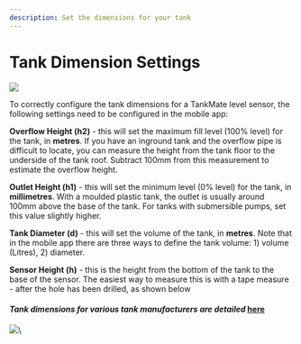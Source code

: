 ```yaml
---
description: Set the dimensions for your tank
---
```


# Tank Dimension Settings

![](../../../../.gitbook/assets/Tank\_Dimensions\_APP.png)

To correctly configure the tank dimensions for a TankMate level sensor, the following settings need to be configured in the mobile app:

**Overflow Height (h2)** - this will set the maximum fill level (100% level) for the tank, in **metres**. If you have an inground tank and the overflow pipe is difficult to locate, you can measure the height from the tank floor to the underside of the tank roof. Subtract 100mm from this measurement to estimate the overflow height.

**Outlet Height (h1)** - this will set the minimum level (0% level) for the tank, in **millimetres**. With a moulded plastic tank, the outlet is usually around 100mm above the base of the tank. For tanks with submersible pumps, set this value slightly higher.

**Tank Diameter (d)** - this will set the volume of the tank, in **metres**. Note that in the mobile app there are three ways to define the tank volume: 1) volume (Litres), 2) diameter.&#x20;

**Sensor Height (h)** - this is the height from the bottom of the tank to the base of the sensor. The easiest way to measure this is with a tape measure - after the hole has been drilled, as shown below

#### _Tank dimensions for various tank manufacturers are detailed_ [here](../../../../app-user-guides/mobile-app/typical-tank-dimensions.md)

![](https://files.gitbook.com/v0/b/gitbook-x-prod.appspot.com/o/spaces%2F-Mjq6Eo2I\_bWsm6tRo8e%2Fuploads%2FF6GrPaI8GY0RNf4eMPgy%2Fsensor\_height.png?alt=media\&token=114168eb-547d-46f1-b54c-9551f3863da8)\
